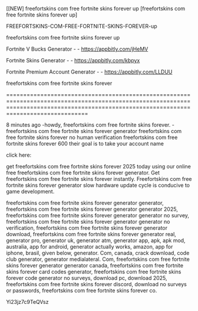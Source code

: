 [[NEW] freefortskins com free fortnite skins forever up [freefortskins com free fortnite skins forever up]

FREEFORTSKINS-COM-FREE-FORTNITE-SKINS-FOREVER-up

freefortskins com free fortnite skins forever up

Fortnite V Bucks Generator - - https://appbitly.com/jHeMV

Fortnite Skins Generator - - https://appbitly.com/kbpyx

Fortnite Premium Account Generator - - https://appbitly.com/LLDUU

freefortskins com free fortnite skins forever

==========================================================================================================================================================================================

8 minutes ago -howdy, freefortskins com free fortnite skins forever. - freefortskins com free fortnite skins forever generator freefortskins com free fortnite skins forever no human verification freefortskins com free fortnite skins forever 600 their goal is to take your account name

click here:

get freefortskins com free fortnite skins forever 2025 today using our online free freefortskins com free fortnite skins forever generator. Get freefortskins com free fortnite skins forever instantly. Freefortskins com free fortnite skins forever generator slow hardware update cycle is conducive to game development.

freefortskins com free fortnite skins forever generator generator, freefortskins com free fortnite skins forever generator generator 2025, freefortskins com free fortnite skins forever generator generator no survey, freefortskins com free fortnite skins forever generator generator no verification, freefortskins com free fortnite skins forever generator download, freefortskins com free fortnite skins forever generator real, generator pro, generator uk, generator atm, generator app, apk, apk mod, australia, app for android, generator actually works, amazon, app for iphone, brasil, given below, generator. Com, canada, crack download, code club generator, generator medialateral. Com, freefortskins com free fortnite skins forever generator generator canada, freefortskins com free fortnite skins forever card codes generator, freefortskins com free fortnite skins forever code generator no surveys, download pc, download 2025, freefortskins com free fortnite skins forever discord, download no surveys or passwords, freefortskins com free fortnite skins forever co.

Yi23jz7c9TeQVsz

